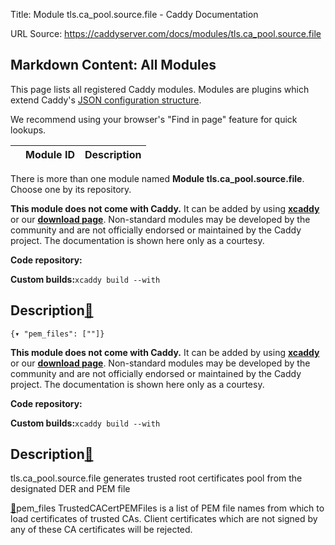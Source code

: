 Title: Module tls.ca_pool.source.file - Caddy Documentation

URL Source: https://caddyserver.com/docs/modules/tls.ca_pool.source.file

Markdown Content:
All Modules
-----------

This page lists all registered Caddy modules. Modules are plugins which extend Caddy's [JSON configuration structure](https://caddyserver.com/docs/json/).

We recommend using your browser's "Find in page" feature for quick lookups.

|  | Module ID | Description |
| --- | --- | --- |

There is more than one module named **Module tls.ca_pool.source.file**. Choose one by its repository.

**This module does not come with Caddy.** It can be added by using **[xcaddy](https://caddyserver.com/docs/build#xcaddy)** or our **[download page](https://caddyserver.com/download)**. Non-standard modules may be developed by the community and are not officially endorsed or maintained by the Caddy project. The documentation is shown here only as a courtesy.

**Code repository:**

**Custom builds:**`xcaddy build --with`

Description[🔗](https://caddyserver.com/docs/modules/tls.ca_pool.source.file#docs "Direct link")
------------------------------------------------------------------------------------------------

`{▾	"pem_files": [""]}`

**This module does not come with Caddy.** It can be added by using **[xcaddy](https://caddyserver.com/docs/build#xcaddy)** or our **[download page](https://caddyserver.com/download)**. Non-standard modules may be developed by the community and are not officially endorsed or maintained by the Caddy project. The documentation is shown here only as a courtesy.

**Code repository:**

**Custom builds:**`xcaddy build --with`

Description[🔗](https://caddyserver.com/docs/modules/tls.ca_pool.source.file#docs "Direct link")
------------------------------------------------------------------------------------------------

tls.ca_pool.source.file generates trusted root certificates pool from the designated DER and PEM file

[🔗](https://caddyserver.com/docs/modules/tls.ca_pool.source.file#pem_files)pem_files
TrustedCACertPEMFiles is a list of PEM file names from which to load certificates of trusted CAs. Client certificates which are not signed by any of these CA certificates will be rejected.
